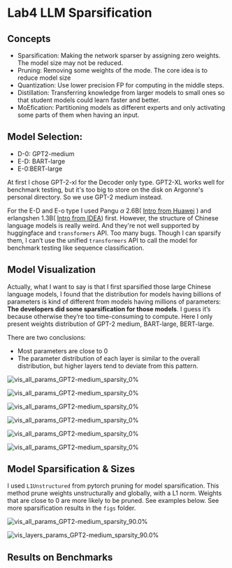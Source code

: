# Lab4 LLM Sparsification

## Concepts

* Sparsification: Making the network sparser by assigning zero weights. The model size may not be reduced. 
* Pruning: Removing some weights of the mode. The core idea is to reduce model size
* Quantization: Use lower precision FP for computing in the middle steps. 
* Distillation: Transferring knowledge from larger models to small ones so that student models could learn faster and better. 
* MoEfication:  Partitioning models as different experts and only activating some parts of them when having an input. 

## Model Selection:

* D-0: GPT2-medium
* E-D: BART-large
* E-0:BERT-large

At first I chose GPT-2-xl for the Decoder only type. GPT2-XL works well for benchmark testing, but it's too big to store on the disk on Argonne's personal directory. So we use GPT-2 medium instead.

For the E-D and E-o type I used Pangu $\alpha$ 2.6B( [Intro from Huawei](https://www.huaweicloud.com/product/modelarts/pangu.html) ) and erlangshen 1.3B( [Intro from IDEA](https://huggingface.co/IDEA-CCNL/Erlangshen-MegatronBert-1.3B)) first. However, the structure of Chinese language models is really weird.  And they're not well supported by huggingface and `transformers` API. Too many bugs. Though I can sparsify them, I can’t use the unified `transformers` API to call the model for benchmark testing like sequence classification. 

## Model Visualization 

Actually, what I want to say is that I first sparsified those large Chinese language models, I found that the distribution for models having billions of parameters is kind of different from models having millions of parameters: **The developers did some sparsification for those models**. I guess it’s because otherwise  they’re too time-consuming to compute. Here I only present weights distribution of GPT-2 medium, BART-large, BERT-large. 

There are two conclusions:

* Most parameters are close to 0
* The parameter distribution of each layer is similar to the overall distribution, but higher layers tend to deviate from this pattern. 

![vis_all_params_GPT2-medium_sparsity_0%](figs/vis_all_params_GPT2-medium_sparsity_0%.png)

![vis_all_params_GPT2-medium_sparsity_0%](figs/vis_layers_params_GPT2-medium_sparsity_0%.png)

![vis_all_params_GPT2-medium_sparsity_0%](figs/vis_all_params_BART-large_sparsity_0%.png)

![vis_all_params_GPT2-medium_sparsity_0%](figs/vis_layers_params_BART-large_sparsity_0%.png)

![vis_all_params_GPT2-medium_sparsity_0%](figs/vis_all_params_BERT-large_sparsity_0%.png)

![vis_all_params_GPT2-medium_sparsity_0%](figs/vis_layers_params_BERT-large_sparsity_0%.png)

## Model Sparsification & Sizes

I used `L1Unstructured` from pytorch pruning for model sparsification. This method prune weights unstructurally and globally, with a L1 norm. Weights that are close to 0 are more likely to be pruned. See examples below. See more sparsification results in the `figs` folder. 

![vis_all_params_GPT2-medium_sparsity_90.0%](figs/vis_all_params_GPT2-medium_sparsity_90.0%.png)

![vis_layers_params_GPT2-medium_sparsity_90.0%](figs/vis_layers_params_GPT2-medium_sparsity_90.0%.png)









## Results on Benchmarks







